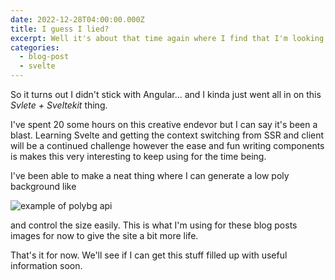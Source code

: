 ```yaml
---
date: 2022-12-28T04:00:00.000Z
title: I guess I lied?
excerpt: Well it's about that time again where I find that I'm looking for a new challenge.
categories:
  - blog-post
  - svelte
---
```


So it turns out I didn't stick with Angular... 
and I kinda just went all in on this *Svlete + Sveltekit* thing.

I've spent 20 some hours on this creative endevor but I can say it's been a blast. 
Learning Svelte and getting the context switching from SSR and client will be a continued challenge however the ease and fun writing components is makes this very interesting to keep using for the time being.

I've been able to make a neat thing where I can generate a low poly background like

<img src="/api/polybg/80x80/jessy" alt="example of polybg api" />

and control the size easily. This is what I'm using for these blog posts images for now to give the site a bit more life.

That's it for now. We'll see if I can get this stuff filled up with useful information soon.
